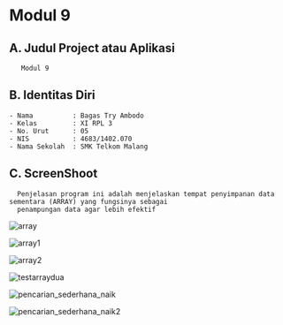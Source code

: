 # Modul 9
## A. Judul Project atau Aplikasi
       Modul 9
 
## B. Identitas Diri
    - Nama          : Bagas Try Ambodo
    - Kelas         : XI RPL 3
    - No. Urut      : 05
    - NIS           : 4683/1402.070
    - Nama Sekolah  : SMK Telkom Malang

## C. ScreenShoot
      Penjelasan program ini adalah menjelaskan tempat penyimpanan data sementara (ARRAY) yang fungsinya sebagai 
      penampungan data agar lebih efektif 
      
![array](https://cloud.githubusercontent.com/assets/22128532/22358379/3b9fc6c0-e471-11e6-90eb-2883404274b4.PNG)

![array1](https://cloud.githubusercontent.com/assets/22128532/22358399/72535e98-e471-11e6-9312-45bdb5246e02.PNG)

![array2](https://cloud.githubusercontent.com/assets/22128532/22358408/7ff2fd42-e471-11e6-9ec0-8f9fc4290bd8.PNG)

![testarraydua](https://cloud.githubusercontent.com/assets/22128532/22358615/0be5c5a4-e473-11e6-8276-1412f6a12074.PNG)

![pencarian_sederhana_naik](https://cloud.githubusercontent.com/assets/22128532/22358531/790b0eec-e472-11e6-8b50-199e0e2897ea.PNG)

![pencarian_sederhana_naik2](https://cloud.githubusercontent.com/assets/22128532/22358543/8e25ee3c-e472-11e6-8ee9-a3cefed3feac.PNG)
